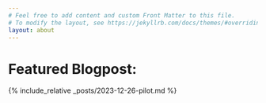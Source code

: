 ```yaml
---
# Feel free to add content and custom Front Matter to this file.
# To modify the layout, see https://jekyllrb.com/docs/themes/#overriding-theme-defaults
layout: about
---
```

# Featured Blogpost:
{% include_relative _posts/2023-12-26-pilot.md %}